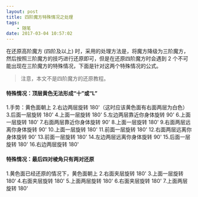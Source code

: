 ```yaml
---
layout: post
title: 四阶魔方特殊情况之处理
tags: 
    - 随笔
date: 2017-03-04 10:57:02
---
```


在还原高阶魔方 (四阶及以上) 时，采用的处理方法是，将魔方降级为三阶魔方，然后按照三阶魔方的技巧进行还原即可，但是在还原四阶魔方时会遇到 2 个不可能出现在三阶魔方的特殊情况，下面是针对这两个特殊情况的公式。

> 注意，本文不是四阶魔方的还原教程。

#### 特殊情况：顶层黄色无法形成“十”或“L”

1.手势：黄色面朝上
2.右边两层旋转 180'（这时应该黄色面有右面两层为白色）
3.后面一层旋转 180'
4.上面一层旋转 180'
5.左边两层靠近你身体旋转 90'
6.上面一层旋转 180'
7.右面两层靠近你身体旋转 90'
8.上面一层旋转 180'
9.右面两层远离你身体旋转 90'
10.上面一层旋转 180'
11.前面一层旋转 180'
12.右面两层远离你身体旋转 90'
13.前面一层旋转 180'
14.左边两层远离你身体旋转 90'
15.后面一层旋转 180'
16.右边两层旋转 180'

#### 特殊情况：最后四对棱角只有两对还原

1.黄色面已经还原的情况下，黄色面朝上
2.右面夹层旋转 180'
3.上面一层旋转 180‘
4.右面夹层旋转 180'
5.上面两层旋转 180'
6.右面夹层旋转 180'
7.上面两层旋转 180'
